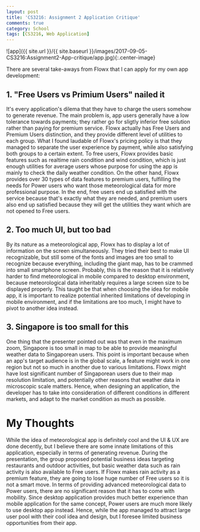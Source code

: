 ```yaml
---
layout: post
title: 'CS3216: Assignment 2 Application Critique'
comments: true
category: School
tags: [CS3216, Web Application]
---
```


![app]({{ site.url }}/{{ site.baseurl }}/images/2017-09-05-CS3216:Assignment2-App-critique/app.jpg){:.center-image}

There are several take-aways from Flowx that I can apply for my own app development:

## 1. "Free Users vs Primium Users" nailed it
It's every application's dilema that they have to charge the users somehow to generate revenue. The main problem is, app users generally have a low tolerance towards payments; they rather go for sligtly inferior free solution rather than paying for premium service. Flowx actually has Free Users and Premium Users distinction, and they provide different level of utilities to each group. What I found laudable of Flowx's pricing policy is that they managed to separate the user experience by payment, while also satisfying both groups to a certain extent. To free users, Flowx provides basic features such as realtime rain condition and wind condition, which is just enough utilities for average users whose purpose for using the app is mainly to check the daily weather condition. On the other hand, Flowx provides over 30 types of data features to premium users, fulfilling the needs for Power users who want those meteorological data for more professional purpose. In the end, free users end up satisfied with the service because that's exactly what they are needed, and premium users also end up satisfied because they will get the utilities they want which are not opened to Free users.

## 2. Too much UI, but too bad
By its nature as a meteorological app, Flowx has to display a lot of information on the screen simultaneously. They tried their best to make UI recognizable, but still some of the fonts and images are too small to recognize because everything, including the giant map, has to be crammed into small smartphone screen. Probably, this is the reason that it is relatively harder to find meteorological in mobile compared to desktop environment, because meteorological data inheritably requires a large screen size to be displayed properly. This taught be that when choosing the idea for mobile app, it is important to realize potential inherited limitations of developing in mobile environment, and if the limitations are too much, I might have to pivot to another idea instead.

## 3. Singapore is too small for this
One thing that the presenter pointed out was that even in the maximum zoom, Singapore is too small in map to be able to provide meaningful weather data to Singaporean users. This point is important because when an app's target audience is in the global scale, a feature might work in one region but not so much in another due to various limitations. Flowx might have lost significant number of Singaporean users due to their map resolution limitation, and potentially other reasons that weather data in microscopic scale matters. Hence, when designing an application, the developer has to take into consideration of different conditions in different markets, and adapt to the market condition as much as possible.

# My Thoughts
While the idea of meteorological app is definitely cool and the UI & UX are done decently, but I believe there are some innate limitations of this application, especially in terms of generating revenue. During the presentation, the group proposed potential business ideas targeting restaurants and outdoor activities, but basic weather data such as rain activity is also available to Free users. If Flowx makes rain activity as a premium feature, they are going to lose huge number of Free users so it is not a smart move. In terms of providing advanced meteorological data to Power users, there are no significant reason that it has to come with mobility. Since desktop application provides much better experience than mobile application for the same concept, Power users are much more likely to use desktop app instead. Hence, while the app managed to attract large user pool with their cool idea and design, but I foresee limited business opportunities from their app.
